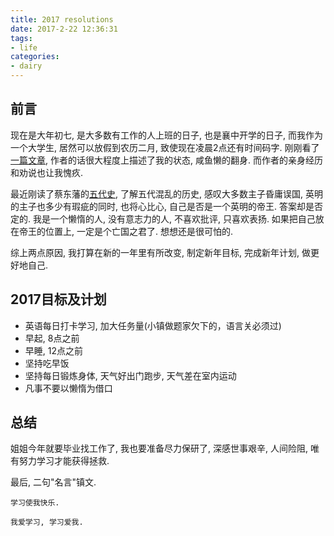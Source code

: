 ```yaml
---
title: 2017 resolutions
date: 2017-2-22 12:36:31
tags:
- life
categories:
- dairy
---
```


## 前言
现在是大年初七, 是大多数有工作的人上班的日子, 也是襄中开学的日子, 而我作为一个大学生, 居然可以放假到农历二月, 致使现在凌晨2点还有时间码字. 刚刚看了[一篇文章](http://www.jianshu.com/p/0566385dceff), 作者的话很大程度上描述了我的状态, 咸鱼懒的翻身. 而作者的亲身经历和劝说也让我愧疚. 

最近刚读了蔡东藩的[五代史](https://book.douban.com/subject/3089584/), 了解五代混乱的历史, 感叹大多数主子昏庸误国, 英明的主子也多少有瑕疵的同时, 也将心比心, 自己是否是一个英明的帝王. 答案却是否定的. 我是一个懒惰的人, 没有意志力的人, 不喜欢批评, 只喜欢表扬. 如果把自己放在帝王的位置上, 一定是个亡国之君了. 想想还是很可怕的.

综上两点原因, 我打算在新的一年里有所改变, 制定新年目标, 完成新年计划, 做更好地自己.

## 2017目标及计划

+ 英语每日打卡学习, 加大任务量(小镇做题家欠下的，语言关必须过)
+ 早起, 8点之前
+ 早睡, 12点之前
+ 坚持吃早饭
+ 坚持每日锻炼身体, 天气好出门跑步, 天气差在室内运动
+ 凡事不要以懒惰为借口

## 总结
姐姐今年就要毕业找工作了, 我也要准备尽力保研了, 深感世事艰辛, 人间险阻, 唯有努力学习才能获得拯救.

最后, 二句"名言"镇文.

    学习使我快乐.

    我爱学习, 学习爱我.